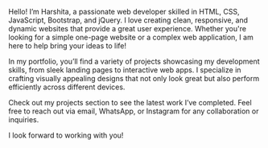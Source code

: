 Hello! I’m Harshita, a passionate web developer skilled in HTML, CSS, JavaScript, Bootstrap, and jQuery. I love creating clean, responsive, and dynamic websites that provide a great user experience. Whether you're looking for a simple one-page website or a complex web application, I am here to help bring your ideas to life!

In my portfolio, you’ll find a variety of projects showcasing my development skills, from sleek landing pages to interactive web apps. I specialize in crafting visually appealing designs that not only look great but also perform efficiently across different devices.

Check out my projects section to see the latest work I’ve completed. Feel free to reach out via email, WhatsApp, or Instagram for any collaboration or inquiries.

I look forward to working with you!
